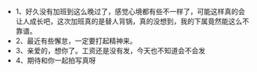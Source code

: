 * 1、好久没有加班到这么晚过了，感觉心境都有些不一样了，可能这样真的会让人成长吧，这次加班真的是替人背锅，真的没想到，我的下属竟然能这么不靠谱。
* 2、最近有些懈怠，一定要打起精神来。
* 3、亲爱的，想你了。工资还是没有发，今天也不知道会不会发
* 4、期待和你一起拍写真呀